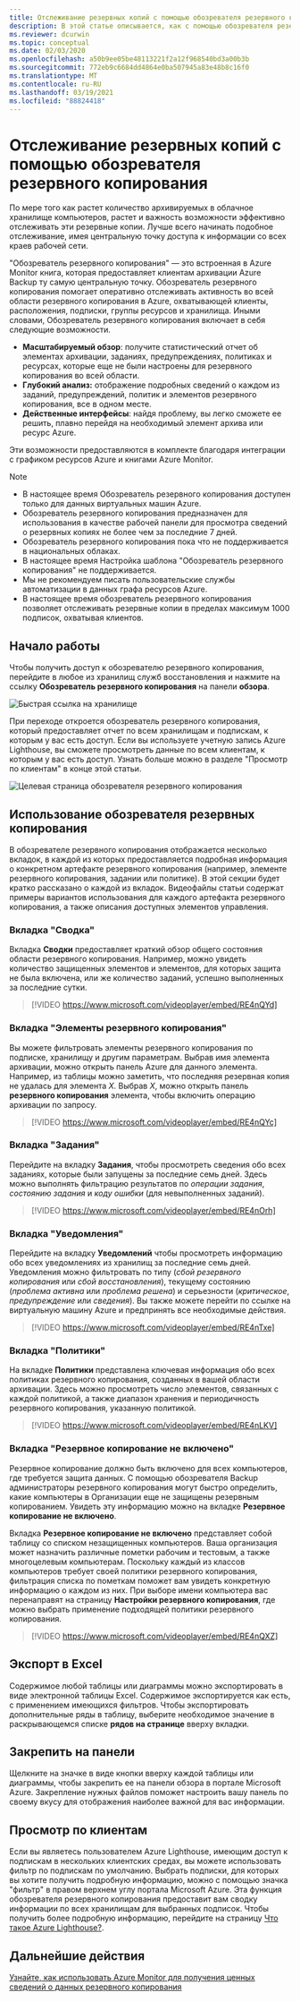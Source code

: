 ```yaml
---
title: Отслеживание резервных копий с помощью обозревателя резервного копирования
description: В этой статье описывается, как с помощью обозревателя резервного копирования выполнять мониторинг резервных копий в хранилищах, подписках, регионах и клиентах в режиме реального времени.
ms.reviewer: dcurwin
ms.topic: conceptual
ms.date: 02/03/2020
ms.openlocfilehash: a50b9ee05be48113221f2a12f968540bd3a00b3b
ms.sourcegitcommit: 772eb9c6684dd4864e0ba507945a83e48b8c16f0
ms.translationtype: MT
ms.contentlocale: ru-RU
ms.lasthandoff: 03/19/2021
ms.locfileid: "88824418"
---
```

# <a name="monitor-your-backups-with-backup-explorer"></a>Отслеживание резервных копий с помощью обозревателя резервного копирования

По мере того как растет количество архивируемых в облачное хранилище компьютеров, растет и важность возможности эффективно отслеживать эти резервные копии. Лучше всего начинать подобное отслеживание, имея центральную точку доступа к информации со всех краев рабочей сети.

"Обозреватель резервного копирования" — это встроенная в Azure Monitor книга, которая предоставляет клиентам архивации Azure Backup ту самую центральную точку. Обозреватель резервного копирования помогает оперативно отслеживать активность во всей области резервного копирования в Azure, охватывающей клиенты, расположения, подписки, группы ресурсов и хранилища. Иными словами, Обозреватель резервного копирования включает в себя следующие возможности.

* **Масштабируемый обзор**: получите статистический отчет об элементах архивации, заданиях, предупреждениях, политиках и ресурсах, которые еще не были настроены для резервного копирования во всей области.
* **Глубокий анализ:** отображение подробных сведений о каждом из заданий, предупреждений, политик и элементов резервного копирования, все в одном месте.
* **Действенные интерфейсы**: найдя проблему, вы легко сможете ее решить, плавно перейдя на необходимый элемент архива или ресурс Azure.

Эти возможности предоставляются в комплекте благодаря интеграции с графиком ресурсов Azure и книгами Azure Monitor.

> [!NOTE]
>
> * В настоящее время Обозреватель резервного копирования доступен только для данных виртуальных машин Azure.
> * Обозреватель резервного копирования предназначен для использования в качестве рабочей панели для просмотра сведений о резервных копиях не более чем за последние 7 дней.
> * Обозреватель резервного копирования пока что не поддерживается в национальных облаках.
> * В настоящее время Настройка шаблона "Обозреватель резервного копирования" не поддерживается.
> * Мы не рекомендуем писать пользовательские службы автоматизации в данных графа ресурсов Azure.
> * В настоящее время обозреватель резервного копирования позволяет отслеживать резервные копии в пределах максимум 1000 подписок, охватывая клиентов.

## <a name="get-started"></a>Начало работы

Чтобы получить доступ к обозревателю резервного копирования, перейдите в любое из хранилищ служб восстановления и нажмите на ссылку **Обозреватель резервного копирования** на панели **обзора**.

![Быстрая ссылка на хранилище](media/backup-azure-monitor-with-backup-explorer/vault-quick-link.png)

При переходе откроется обозреватель резервного копирования, который предоставляет отчет по всем хранилищам и подпискам, к которым у вас есть доступ. Если вы используете учетную запись Azure Lighthouse, вы сможете просмотреть данные по всем клиентам, к которым у вас есть доступ. Узнать больше можно в разделе "Просмотр по клиентам" в конце этой статьи.

![Целевая страница обозревателя резервного копирования](media/backup-azure-monitor-with-backup-explorer/explorer-landing-page.png)

## <a name="backup-explorer-use-cases"></a>Использование обозревателя резервных копирования

В обозревателе резервного копирования отображается несколько вкладок, в каждой из которых предоставляется подробная информация о конкретном артефакте резервного копирования (например, элементе резервного копирования, задании или политике). В этой секции будет кратко рассказано о каждой из вкладок. Видеофайлы статьи содержат примеры вариантов использования для каждого артефакта резервного копирования, а также описания доступных элементов управления.

### <a name="the-summary-tab"></a>Вкладка "Сводка"

Вкладка **Сводки** предоставляет краткий обзор общего состояния области резервного копирования. Например, можно увидеть количество защищенных элементов и элементов, для которых защита не была включена, или же количество заданий, успешно выполненных за последние сутки.

> [!VIDEO https://www.microsoft.com/videoplayer/embed/RE4nQYd]

### <a name="the-backup-items-tab"></a>Вкладка "Элементы резервного копирования"

Вы можете фильтровать элементы резервного копирования по подписке, хранилищу и другим параметрам. Выбрав имя элемента архивации, можно открыть панель Azure для данного элемента. Например, из таблицы можно заметить, что последняя резервная копия не удалась для элемента *X*. Выбрав *X*, можно открыть панель **резервного копирования** элемента, чтобы включить операцию архивации по запросу.

> [!VIDEO https://www.microsoft.com/videoplayer/embed/RE4nQYc]

### <a name="the-jobs-tab"></a>Вкладка "Задания"

Перейдите на вкладку **Задания**, чтобы просмотреть сведения обо всех заданиях, которые были запущены за последние семь дней. Здесь можно выполнять фильтрацию результатов по *операции задания*, *состоянию задания* и *коду ошибки* (для невыполненных заданий).

> [!VIDEO https://www.microsoft.com/videoplayer/embed/RE4nOrh]

### <a name="the-alerts-tab"></a>Вкладка "Уведомления"

Перейдите на вкладку **Уведомлений** чтобы просмотреть информацию обо всех уведомлениях из хранилищ за последние семь дней. Уведомления можно фильтровать по типу (*сбой резервного копирования* или *сбой восстановления*), текущему состоянию (*проблема активна* или *проблема решена*) и серьезности (*критическое*, *предупреждение* или *сведения*). Вы также можете перейти по ссылке на виртуальную машину Azure и предпринять все необходимые действия.

> [!VIDEO https://www.microsoft.com/videoplayer/embed/RE4nTxe]

### <a name="the-policies-tab"></a>Вкладка "Политики"

На вкладке **Политики** представлена ключевая информация обо всех политиках резервного копирования, созданных в вашей области архивации. Здесь можно просмотреть число элементов, связанных с каждой политикой, а также диапазон хранения и периодичность резервного копирования, указанную политикой.

> [!VIDEO https://www.microsoft.com/videoplayer/embed/RE4nLKV]

### <a name="the-backup-not-enabled-tab"></a>Вкладка "Резервное копирование не включено"

Резервное копирование должно быть включено для всех компьютеров, где требуется защита данных. С помощью обозревателя Backup администраторы резервного копирования могут быстро определить, какие компьютеры в Организации еще не защищены резервным копированием. Увидеть эту информацию можно на вкладке **Резервное копирование не включено**.

Вкладка **Резервное копирование не включено** представляет собой таблицу со списком незащищенных компьютеров. Ваша организация может назначить различные пометки рабочим и тестовым, а также многоцелевым компьютерам. Поскольку каждый из классов компьютеров требует своей политики резервного копирования, фильтрация списка по пометкам поможет вам увидеть конкретную информацию о каждом из них. При выборе имени компьютера вас перенаправят на страницу **Настройки резервного копирования**, где можно выбрать применение подходящей политики резервного копирования.

> [!VIDEO https://www.microsoft.com/videoplayer/embed/RE4nQXZ]

## <a name="export-to-excel"></a>Экспорт в Excel

Содержимое любой таблицы или диаграммы можно экспортировать в виде электронной таблицы Excel. Содержимое экспортируется как есть, с применением имеющихся фильтров. Чтобы экспортировать дополнительные ряды в таблицу, выберите необходимое значение в раскрывающемся списке **рядов на странице** вверху вкладки.

## <a name="pin-to-the-dashboard"></a>Закрепить на панели

Щелкните на значке в виде кнопки вверху каждой таблицы или диаграммы, чтобы закрепить ее на панели обзора в портале Microsoft Azure. Закрепление нужных файлов поможет настроить вашу панель по своему вкусу для отображения наиболее важной для вас информации.

## <a name="cross-tenant-views"></a>Просмотр по клиентам

Если вы являетесь пользователем Azure Lighthouse, имеющим доступ к подпискам в нескольких клиентских средах, вы можете использовать фильтр по подпискам по умолчанию. Выбрать подписки, для которых вы хотите получить подробную информацию, можно с помощью значка "фильтр" в правом верхнем углу портала Microsoft Azure. Эта функция обозревателя резервного копирования предоставит вам сводку информации по всех хранилищам для выбранных подписок. Чтобы получить более подробную информацию, перейдите на страницу [Что такое Azure Lighthouse?](../lighthouse/overview.md).

## <a name="next-steps"></a>Дальнейшие действия

[Узнайте, как использовать Azure Monitor для получения ценных сведений о данных резервного копирования](./backup-azure-monitoring-use-azuremonitor.md)
